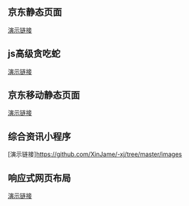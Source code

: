 
## 京东静态页面
[演示链接](https://xinjame.github.io/-xj/京东静态页面)

## js高级贪吃蛇
[演示链接](https://xinjame.github.io/-xj/js高级/贪吃蛇)

## 京东移动静态页面
[演示链接](https://xinjame.github.io/-xj/移动web京东项目)

## 综合资讯小程序
[演示链接]https://github.com/XinJame/-xj/tree/master/images

## 响应式网页布局
[演示链接](https://xinjame.github.io/-xj/响应式布局网页)